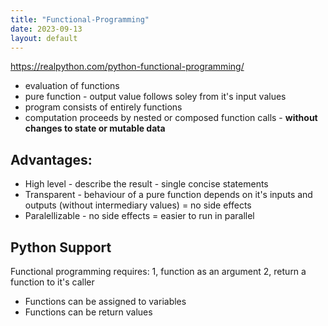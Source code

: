 ```yaml
---
title: "Functional-Programming"
date: 2023-09-13
layout: default
---
```



https://realpython.com/python-functional-programming/

* evaluation of functions
* pure function - output value follows soley from it's input values
* program consists of entirely functions
* computation proceeds by nested or composed function calls - **without changes to state or mutable data**

## Advantages:
* High level - describe the result - single concise statements
* Transparent - behaviour of a pure function depends on it's inputs and outputs (without intermediary values) = no side effects
* Paralellizable - no side effects = easier to run in parallel

## Python Support
Functional programming requires:
1, function as an argument
2, return a function to it's caller

* Functions can be assigned to variables
* Functions can be return values

  
